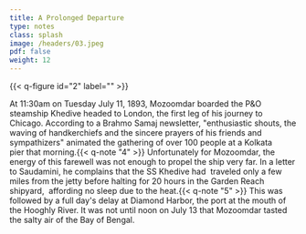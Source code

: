 ```yaml
---
title: A Prolonged Departure
type: notes
class: splash
image: /headers/03.jpeg
pdf: false
weight: 12
---
```


{{< q-figure id="2" label="" >}}

At 11:30am on Tuesday July 11, 1893, Mozoomdar boarded the P&O steamship
Khedive headed to London, the first leg of his journey to Chicago.
According to a Brahmo Samaj newsletter, "enthusiastic shouts, the waving
of handkerchiefs and the sincere prayers of his friends and
sympathizers" animated the gathering of over 100 people at a Kolkata
pier that morning.{{< q-note "4" >}} Unfortunately for Mozoomdar, the energy of this
farewell was not enough to propel the ship very far. In a letter to
Saudamini, he complains that the SS Khedive had  traveled only a few
miles from the jetty before halting for 20 hours in the Garden Reach
shipyard,  affording no sleep due to the heat.{{< q-note "5" >}} This was followed by
a full day's delay at Diamond Harbor, the port at the mouth of the
Hooghly River. It was not until noon on July 13 that Mozoomdar tasted
the salty air of the Bay of Bengal.

[comment]: # (note also that PCM appeared to have dysentary at this time. Double-check in Bose.)
